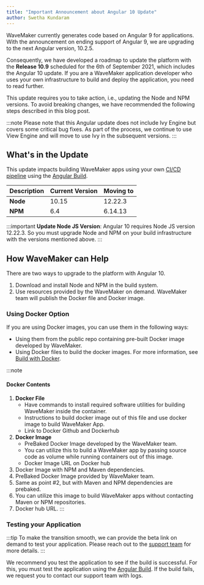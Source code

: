 ```yaml
---
title: "Important Announcement about Angular 10 Update"
author: Swetha Kundaram
---
```


WaveMaker currently generates code based on Angular 9 for applications. With the announcement on ending support of Angular 9, we are upgrading to the next Angular version, 10.2.5. 

Consequently, we have developed a roadmap to update the platform with the **Release 10.9** scheduled for the 6th of September 2021, which includes the Angular 10 update. If you are a WaveMaker application developer who uses your own infrastructure to build and deploy the application, you need to read further.

This update requires you to take action, i.e., updating the Node and NPM versions. To avoid breaking changes, we have recommended the following steps described in this blog post. 

<!--truncate-->

:::note
Please note that this Angular update does not include Ivy Engine but covers some critical bug fixes. As part of the process, we continue to use View Engine and will move to use Ivy in the subsequent versions.
:::

## What's in the Update

This update impacts building WaveMaker apps using your own [CI/CD pipeline](/learn/app-development/deployment/deployment-overview) using the [Angular Build](/learn/app-development/deployment/build-options#angular-build). 

|Description| Current Version | Moving to|
|---|---|---|
|**Node** | 10.15 | 12.22.3 |
| **NPM**| 6.4 | 6.14.13 |

:::important
**Update Node JS Version**: Angular 10 requires Node JS version 12.22.3. So you must upgrade Node and NPM on your build infrastructure with the versions mentioned above.
:::

## How WaveMaker can Help

There are two ways to upgrade to the platform with Angular 10.

1. Download and install Node and NPM in the build system.
2. Use resources provided by the WaveMaker on demand. WaveMaker team will publish the Docker file and Docker image.

### Using Docker Option

If you are using Docker images, you can use them in the following ways:

- Using them from the public repo containing pre-built Docker image developed by WaveMaker.
- Using Docker files to build the docker images. For more information, see [Build with Docker](/learn/app-development/deployment/build-with-docker). 

:::note
#### Docker Contents

1. **Docker File**
    - Have commands to install required software utilities for building WaveMaker inside the container.
    - Instructions to build docker image out of this file and use docker image to build WaveMaker App.
    - Link to Docker Github and Dockerhub
2. **Docker Image**
    - PreBaked Docker Image developed by the WaveMaker team.
    - You can utilize this to build a WaveMaker app by passing source code as volume while running containers out of this image.
    - Docker Image URL on Docker hub
3. Docker Image with NPM and Maven dependencies.
4. PreBaked Docker Image provided by WaveMaker team.
5. Same as point #2, but with Maven and NPM dependencies are prebaked.
6. You can utilize this image to build WaveMaker apps without contacting Maven or NPM repositories.
7. Docker hub URL.
:::

### Testing your Application

:::tip
To make the transition smooth, we can provide the beta link on demand to test your application. Please reach out to the [support team](mailto:support@wavemaker.com) for more details. 
:::

We recommend you test the application to see if the build is successful. For this, you must test the application using the [Angular Build](/learn/app-development/deployment/build-options#angular-build). If the build fails, we request you to contact our support team with logs. 
